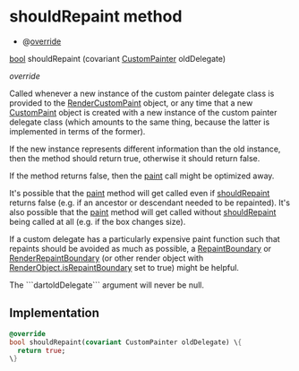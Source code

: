 


# shouldRepaint method







- @[override](https://api.flutter.dev/flutter/dart-core/override-constant.html)

[bool](https://api.flutter.dev/flutter/dart-core/bool-class.html) shouldRepaint
(covariant [CustomPainter](https://api.flutter.dev/flutter/rendering/CustomPainter-class.html) oldDelegate)

_<span class="feature">override</span>_



<p>Called whenever a new instance of the custom painter delegate class is
provided to the <a href="https://api.flutter.dev/flutter/rendering/RenderCustomPaint-class.html">RenderCustomPaint</a> object, or any time that a new
<a href="https://api.flutter.dev/flutter/widgets/CustomPaint-class.html">CustomPaint</a> object is created with a new instance of the custom painter
delegate class (which amounts to the same thing, because the latter is
implemented in terms of the former).</p>
<p>If the new instance represents different information than the old
instance, then the method should return true, otherwise it should return
false.</p>
<p>If the method returns false, then the <a href="../../custom_painters_whatsapp_logo/WhatsappLogo/paint.md">paint</a> call might be optimized
away.</p>
<p>It's possible that the <a href="../../custom_painters_whatsapp_logo/WhatsappLogo/paint.md">paint</a> method will get called even if
<a href="../../custom_painters_whatsapp_logo/WhatsappLogo/shouldRepaint.md">shouldRepaint</a> returns false (e.g. if an ancestor or descendant needed to
be repainted). It's also possible that the <a href="../../custom_painters_whatsapp_logo/WhatsappLogo/paint.md">paint</a> method will get called
without <a href="../../custom_painters_whatsapp_logo/WhatsappLogo/shouldRepaint.md">shouldRepaint</a> being called at all (e.g. if the box changes
size).</p>
<p>If a custom delegate has a particularly expensive paint function such that
repaints should be avoided as much as possible, a <a href="https://api.flutter.dev/flutter/widgets/RepaintBoundary-class.html">RepaintBoundary</a> or
<a href="https://api.flutter.dev/flutter/rendering/RenderRepaintBoundary-class.html">RenderRepaintBoundary</a> (or other render object with
<a href="https://api.flutter.dev/flutter/rendering/RenderObject/isRepaintBoundary.html">RenderObject.isRepaintBoundary</a> set to true) might be helpful.</p>
<p>The ```dartoldDelegate``` argument will never be null.</p>



## Implementation

```dart
@override
bool shouldRepaint(covariant CustomPainter oldDelegate) \{
  return true;
\}
```







